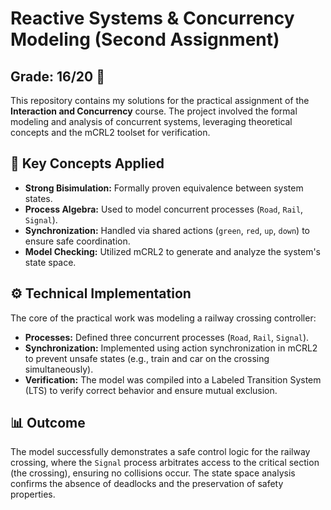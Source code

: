 # Reactive Systems & Concurrency Modeling (Second Assignment)

## **Grade: 16/20** 🎯

This repository contains my solutions for the practical assignment of the **Interaction and Concurrency** course. The project involved the formal modeling and analysis of concurrent systems, leveraging theoretical concepts and the mCRL2 toolset for verification.


## 🧠 Key Concepts Applied

- **Strong Bisimulation:** Formally proven equivalence between system states.
- **Process Algebra:** Used to model concurrent processes (`Road`, `Rail`, `Signal`).
- **Synchronization:** Handled via shared actions (`green`, `red`, `up`, `down`) to ensure safe coordination.
- **Model Checking:** Utilized mCRL2 to generate and analyze the system's state space.

## ⚙️ Technical Implementation

The core of the practical work was modeling a railway crossing controller:

- **Processes:** Defined three concurrent processes (`Road`, `Rail`, `Signal`).
- **Synchronization:** Implemented using action synchronization in mCRL2 to prevent unsafe states (e.g., train and car on the crossing simultaneously).
- **Verification:** The model was compiled into a Labeled Transition System (LTS) to verify correct behavior and ensure mutual exclusion.

## 📊 Outcome

The model successfully demonstrates a safe control logic for the railway crossing, where the `Signal` process arbitrates access to the critical section (the crossing), ensuring no collisions occur. The state space analysis confirms the absence of deadlocks and the preservation of safety properties.
